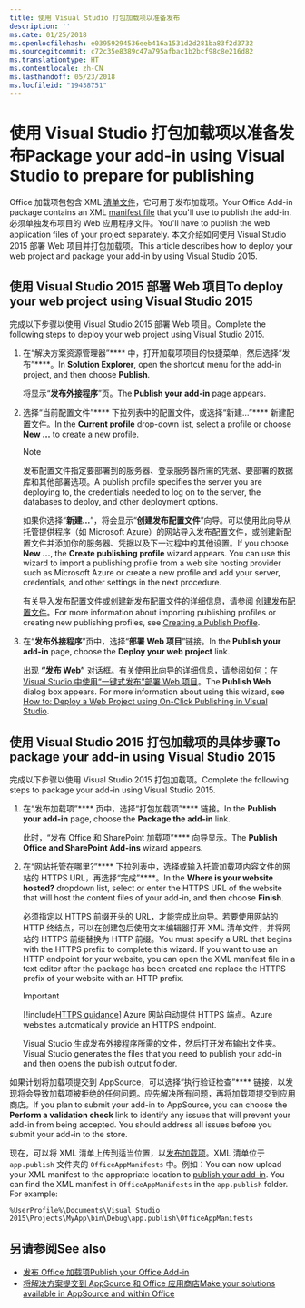 ```yaml
---
title: 使用 Visual Studio 打包加载项以准备发布
description: ''
ms.date: 01/25/2018
ms.openlocfilehash: e03959294536eeb416a1531d2d281ba83f2d3732
ms.sourcegitcommit: c72c35e8389c47a795afbac1b2bcf98c8e216d82
ms.translationtype: HT
ms.contentlocale: zh-CN
ms.lasthandoff: 05/23/2018
ms.locfileid: "19438751"
---
```

# <a name="package-your-add-in-using-visual-studio-to-prepare-for-publishing"></a><span data-ttu-id="81cb6-102">使用 Visual Studio 打包加载项以准备发布</span><span class="sxs-lookup"><span data-stu-id="81cb6-102">Package your add-in using Visual Studio to prepare for publishing</span></span>

<span data-ttu-id="81cb6-103">Office 加载项包包含 XML [清单文件](../develop/add-in-manifests.md)，它可用于发布加载项。</span><span class="sxs-lookup"><span data-stu-id="81cb6-103">Your Office Add-in package contains an XML [manifest file](../develop/add-in-manifests.md) that you'll use to publish the add-in.</span></span> <span data-ttu-id="81cb6-104">必须单独发布项目的 Web 应用程序文件。</span><span class="sxs-lookup"><span data-stu-id="81cb6-104">You'll have to publish the web application files of your project separately.</span></span> <span data-ttu-id="81cb6-105">本文介绍如何使用 Visual Studio 2015 部署 Web 项目并打包加载项。</span><span class="sxs-lookup"><span data-stu-id="81cb6-105">This article describes how to deploy your web project and package your add-in by using Visual Studio 2015.</span></span>

## <a name="to-deploy-your-web-project-using-visual-studio-2015"></a><span data-ttu-id="81cb6-106">使用 Visual Studio 2015 部署 Web 项目</span><span class="sxs-lookup"><span data-stu-id="81cb6-106">To deploy your web project using Visual Studio 2015</span></span>

<span data-ttu-id="81cb6-107">完成以下步骤以使用 Visual Studio 2015 部署 Web 项目。</span><span class="sxs-lookup"><span data-stu-id="81cb6-107">Complete the following steps to deploy your web project using Visual Studio 2015.</span></span>

1. <span data-ttu-id="81cb6-108">在“解决方案资源管理器”**** 中，打开加载项项目的快捷菜单，然后选择“发布”****。</span><span class="sxs-lookup"><span data-stu-id="81cb6-108">In  **Solution Explorer**, open the shortcut menu for the add-in project, and then choose  **Publish**.</span></span>
    
    <span data-ttu-id="81cb6-109">将显示“**发布外接程序**”页。</span><span class="sxs-lookup"><span data-stu-id="81cb6-109">The  **Publish your add-in** page appears.</span></span>
    
2. <span data-ttu-id="81cb6-110">选择“当前配置文件”**** 下拉列表中的配置文件，或选择“新建…”**** 新建配置文件。</span><span class="sxs-lookup"><span data-stu-id="81cb6-110">In the  **Current profile** drop-down list, select a profile or choose **New ...** to create a new profile.</span></span>
    
    > [!NOTE]
    > <span data-ttu-id="81cb6-111">发布配置文件指定要部署到的服务器、登录服务器所需的凭据、要部署的数据库和其他部署选项。</span><span class="sxs-lookup"><span data-stu-id="81cb6-111">A publish profile specifies the server you are deploying to, the credentials needed to log on to the server, the databases to deploy, and other deployment options.</span></span>

    <span data-ttu-id="81cb6-p102">如果你选择“**新建...**”，将会显示“**创建发布配置文件**”向导。可以使用此向导从托管提供程序（如 Microsoft Azure）的网站导入发布配置文件，或创建新配置文件并添加你的服务器、凭据以及下一过程中的其他设置。</span><span class="sxs-lookup"><span data-stu-id="81cb6-p102">If you choose  **New ...**, the  **Create publishing profile** wizard appears. You can use this wizard to import a publishing profile from a web site hosting provider such as Microsoft Azure or create a new profile and add your server, credentials, and other settings in the next procedure.</span></span>
    
    <span data-ttu-id="81cb6-114">有关导入发布配置文件或创建新发布配置文件的详细信息，请参阅 [创建发布配置文件](http://msdn.microsoft.com/en-us/library/dd465337.aspx#creating_a_profile)。</span><span class="sxs-lookup"><span data-stu-id="81cb6-114">For more information about importing publishing profiles or creating new publishing profiles, see [Creating a Publish Profile](http://msdn.microsoft.com/en-us/library/dd465337.aspx#creating_a_profile).</span></span>
    
3. <span data-ttu-id="81cb6-115">在“**发布外接程序**”页中，选择“**部署 Web 项目**”链接。</span><span class="sxs-lookup"><span data-stu-id="81cb6-115">In the  **Publish your add-in** page, choose the **Deploy your web project** link.</span></span>
    
    <span data-ttu-id="81cb6-p103">出现 **“发布 Web”** 对话框。有关使用此向导的详细信息，请参阅[如何：在 Visual Studio 中使用“一键式发布”部署 Web 项目](http://msdn.microsoft.com/en-us/library/dd465337.aspx)。</span><span class="sxs-lookup"><span data-stu-id="81cb6-p103">The  **Publish Web** dialog box appears. For more information about using this wizard, see [How to: Deploy a Web Project using On-Click Publishing in Visual Studio](http://msdn.microsoft.com/en-us/library/dd465337.aspx).</span></span>
    

## <a name="to-package-your-add-in-using-visual-studio-2015"></a><span data-ttu-id="81cb6-118">使用 Visual Studio 2015 打包加载项的具体步骤</span><span class="sxs-lookup"><span data-stu-id="81cb6-118">To package your add-in using Visual Studio 2015</span></span>

<span data-ttu-id="81cb6-119">完成以下步骤以使用 Visual Studio 2015 打包加载项。</span><span class="sxs-lookup"><span data-stu-id="81cb6-119">Complete the following steps to package your add-in using Visual Studio 2015.</span></span>

1. <span data-ttu-id="81cb6-120">在“发布加载项”**** 页中，选择“打包加载项”**** 链接。</span><span class="sxs-lookup"><span data-stu-id="81cb6-120">In the **Publish your add-in** page, choose the **Package the add-in** link.</span></span>
    
    <span data-ttu-id="81cb6-121">此时，“发布 Office 和 SharePoint 加载项”**** 向导显示。</span><span class="sxs-lookup"><span data-stu-id="81cb6-121">The **Publish Office and SharePoint Add-ins** wizard appears.</span></span>
    
2. <span data-ttu-id="81cb6-122">在“网站托管在哪里?”**** 下拉列表中，选择或输入托管加载项内容文件的网站的 HTTPS URL，再选择“完成”****。</span><span class="sxs-lookup"><span data-stu-id="81cb6-122">In the **Where is your website hosted?** dropdown list, select or enter the HTTPS URL of the website that will host the content files of your add-in, and then choose **Finish**.</span></span> 
    
    <span data-ttu-id="81cb6-p104">必须指定以 HTTPS 前缀开头的 URL，才能完成此向导。若要使用网站的 HTTP 终结点，可以在创建包后使用文本编辑器打开 XML 清单文件，并将网站的 HTTPS 前缀替换为 HTTP 前缀。</span><span class="sxs-lookup"><span data-stu-id="81cb6-p104">You must specify a URL that begins with the HTTPS prefix to complete this wizard. If you want to use an HTTP endpoint for your website, you can open the XML manifest file in a text editor after the package has been created and replace the HTTPS prefix of your website with an HTTP prefix.</span></span> 

    > [!IMPORTANT]
    > [!include[HTTPS guidance](../includes/https-guidance.md)]<span data-ttu-id="81cb6-125"> Azure 网站自动提供 HTTPS 端点。</span><span class="sxs-lookup"><span data-stu-id="81cb6-125">Azure websites automatically provide an HTTPS endpoint.</span></span>

    <span data-ttu-id="81cb6-126">Visual Studio 生成发布外接程序所需的文件，然后打开发布输出文件夹。</span><span class="sxs-lookup"><span data-stu-id="81cb6-126">Visual Studio generates the files that you need to publish your add-in and then opens the publish output folder.</span></span> 
    
<span data-ttu-id="81cb6-p105">如果计划将加载项提交到 AppSource，可以选择“执行验证检查”**** 链接，以发现将会导致加载项被拒绝的任何问题。应先解决所有问题，再将加载项提交到应用商店。</span><span class="sxs-lookup"><span data-stu-id="81cb6-p105">If you plan to submit your add-in to AppSource, you can choose the **Perform a validation check** link to identify any issues that will prevent your add-in from being accepted. You should address all issues before you submit your add-in to the store.</span></span>

<span data-ttu-id="81cb6-p106">现在，可以将 XML 清单上传到适当位置，以[发布加载项](../publish/publish.md)。XML 清单位于 `app.publish` 文件夹的 `OfficeAppManifests` 中。例如：</span><span class="sxs-lookup"><span data-stu-id="81cb6-p106">You can now upload your XML manifest to the appropriate location to [publish your add-in](../publish/publish.md). You can find the XML manifest in `OfficeAppManifests` in the `app.publish` folder. For example:</span></span>

 `%UserProfile%\Documents\Visual Studio 2015\Projects\MyApp\bin\Debug\app.publish\OfficeAppManifests`


## <a name="see-also"></a><span data-ttu-id="81cb6-132">另请参阅</span><span class="sxs-lookup"><span data-stu-id="81cb6-132">See also</span></span>

- [<span data-ttu-id="81cb6-133">发布 Office 加载项</span><span class="sxs-lookup"><span data-stu-id="81cb6-133">Publish your Office Add-in</span></span>](../publish/publish.md)
- [<span data-ttu-id="81cb6-134">将解决方案提交到 AppSource 和 Office 应用商店</span><span class="sxs-lookup"><span data-stu-id="81cb6-134">Make your solutions available in AppSource and within Office</span></span>](https://docs.microsoft.com/en-us/office/dev/store/submit-to-the-office-store)
    
